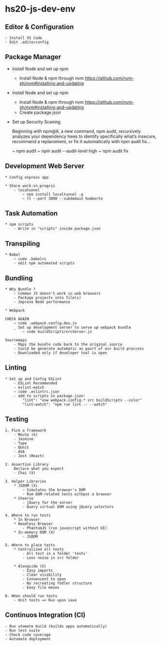 # hs20-js-dev-env

## Editor & Configuration

    - Install VS Code
    - Edit .editorconfig

## Package Manager

* Install Node and set up npm 
    - Install Node & npm through nvm https://github.com/nvm-sh/nvm#installing-and-updating

* Install Node and set up npm

    - Install Node & npm through nvm https://github.com/nvm-sh/nvm#installing-and-updating
    - Create package.json

* Set up Security Scaning

    Beginning with npm@6, a new command, npm audit, recursively analyzes your dependency trees to identify specifically what’s insecure, recommend a replacement, or fix it automatically with npm audit fix...

    ~ npm audit
    ~ npm audit --audit-level high
    ~ npm audit fix

## Development Web Server

    * Config express app
    
    * Share work-in-progrss
        - locatunnel
            ~ npm install localtunnel -g
            ~ lt --port 3000 --subdomain humberto

## Task Automation

    * npm scripts
        - Write in "scripts" inside package.json

## Transpiling

    * Babel
        ~ code .babelrc
        - edit npm automated scripts

## Bundling

    * Why Bundle ?
        - Common JS doesn't work in web browsers
        - Package projects into file(s)
        - Improve Node performance
    
    * Webpack

    CHECK AGAIN
        ~ code .webpack.config.dev.js
        _ Set up development server to serve up webpack bundle
            ~ code buildScripts/srcServer.js

    Sourcemaps
        - Maps the bundle code back to the original source
        - Could be generate automatic as pasrt of our build proccess
        - Downloaded only if developer tool is open

## Linting

    * Set up and Config ESLint 
        - ESLint Recommended
        - eslint-watch
        ~ code .eslintrc.json
        - add to scripts in package.json:
            "lint": "esw webpack.config.* src buildScripts --color"
            "lint:watch": "npm run lint -- --watch"

## Testing

    1. Pick a framework
        - Mocha (X)
        - Jasmine
        - Tape
        - QUnit
        - AVA
        - Jest (React)

    2. Assertion Library
        Declare what you expect
        - Chai (X)

    3. Helper Libraries
        * JSDOM (X)
            - Simulates the browser's DOM
            - Rum DOM-related tests withput a browser
        * Cheerio
            - jQuery for the server
            - Query virtual DOM using jQuery selectors        

    4. Where to run tests
        * In Browser
        * Headless Browser
            - PhantomJS (run javascript without UI)
        * In-memory DOM (X)
            - JSDOM

    5. Where to place tests
        * Centralized all tests
            - All test in a folder 'tests'
            - Less noise in src folder

        * Alongside (X)
            - Easy imports
            - Clear visibility
            - Convenient to open
            - No recreating fodler structure
            - Easy file moves 

    6. When should run tests    
        - Unit tests => Run upon save

## Continuos Integration (CI)

    - Run utomate build (builds apps automatically)
    - Run test suite
    - Check code coverage
    - Automate deployment
     